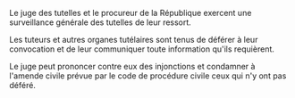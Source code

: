 Le juge des tutelles et le procureur de la République exercent une surveillance générale des tutelles de leur ressort.

Les tuteurs et autres organes tutélaires sont tenus de déférer à leur convocation et de leur communiquer toute information qu'ils requièrent.

Le juge peut prononcer contre eux des injonctions et condamner à l'amende civile prévue par le code de procédure civile ceux qui n'y ont pas déféré.
